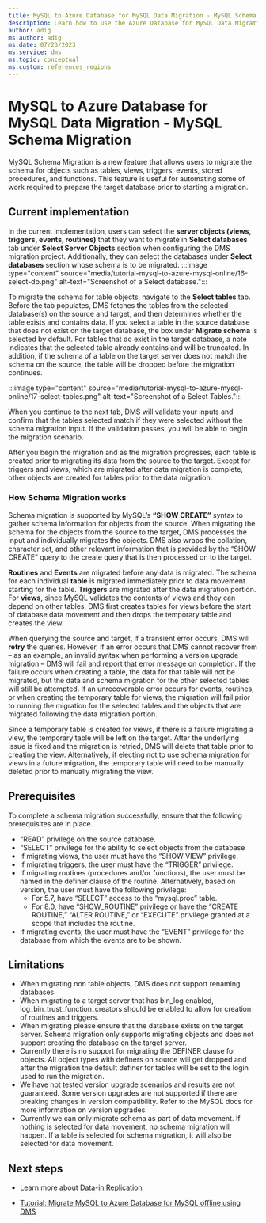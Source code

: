 ```yaml
---
title: MySQL to Azure Database for MySQL Data Migration - MySQL Schema Migration
description: Learn how to use the Azure Database for MySQL Data Migration - MySQL Schema Migration 
author: adig
ms.author: adig
ms.date: 07/23/2023
ms.service: dms
ms.topic: conceptual
ms.custom: references_regions
---
```


# MySQL to Azure Database for MySQL Data Migration - MySQL Schema Migration

MySQL Schema Migration is a new feature that allows users to migrate the schema for objects such as tables, views, triggers, events, stored procedures, and functions. This feature is useful for automating some of work required to prepare the target database prior to starting a migration.

## Current implementation

In the current implementation, users can select the **server objects (views, triggers, events, routines)** that they want to migrate in **Select databases** tab under **Select Server Objects** section when configuring the DMS migration project. Additionally, they can select the databases under **Select databases** section whose schema is to be migrated.
:::image type="content" source="media/tutorial-mysql-to-azure-mysql-online/16-select-db.png" alt-text="Screenshot of a Select database.":::

To migrate the schema for table objects, navigate to the **Select tables** tab. Before the tab populates, DMS fetches the tables from the selected database(s) on the source and target, and then determines whether the table exists and contains data. If you select a table in the source database that does not exist on the target database, the box under **Migrate schema** is selected by default. For tables that do exist in the target database, a note indicates that the selected table already contains and will be truncated. In addition, if the schema of a table on the target server does not match the schema on the source, the table will be dropped before the migration continues.

   :::image type="content" source="media/tutorial-mysql-to-azure-mysql-online/17-select-tables.png" alt-text="Screenshot of a Select Tables.":::

When you continue to the next tab, DMS will validate your inputs and confirm that the tables selected match if they were selected without the schema migration input. If the validation passes, you will be able to begin the migration scenario.

After you begin the migration and as the migration progresses, each table is created prior to migrating its data from the source to the target. Except for triggers and views, which are migrated after data migration is complete, other objects are created for tables prior to the data migration.

### How Schema Migration works

Schema migration is supported by MySQL’s **“SHOW CREATE”** syntax to gather schema information for objects from the source. When migrating the schema for the objects from the source to the target, DMS processes the input and individually migrates the objects. DMS also wraps the collation, character set, and other relevant information that is provided by the “SHOW CREATE” query to the create query that is then processed on to the target.

**Routines** and **Events** are migrated before any data is migrated. The schema for each individual **table** is migrated immediately prior to data movement starting for the table. **Triggers** are migrated after the data migration portion. For **views**, since MySQL validates the contents of views and they can depend on other tables, DMS first creates tables for views before the start of database data movement and then drops the temporary table and creates the view.

When querying the source and target, if a transient error occurs, DMS will **retry** the queries. However, if an error occurs that DMS cannot recover from – as an example, an invalid syntax when performing a version upgrade migration – DMS will fail and report that error message on completion. If the failure occurs when creating a table, the data for that table will not be migrated, but the data and schema migration for the other selected tables will still be attempted. If an unrecoverable error occurs for events, routines, or when creating the temporary table for views, the migration will fail prior to running the migration for the selected tables and the objects that are migrated following the data migration portion.

Since a temporary table is created for views, if there is a failure migrating a view, the temporary table will be left on the target. After the underlying issue is fixed and the migration is retried, DMS will delete that table prior to creating the view. Alternatively, if electing not to use schema migration for views in a future migration, the temporary table will need to be manually deleted prior to manually migrating the view.

## Prerequisites

To complete a schema migration successfully, ensure that the following prerequisites are in place.

* “READ” privilege on the source database.
* “SELECT” privilege for the ability to select objects from the database
* If migrating views, the user must have the “SHOW VIEW” privilege.
* If migrating triggers, the user must have the “TRIGGER” privilege.
* If migrating routines (procedures and/or functions), the user must be named in the definer clause of the routine. Alternatively, based on version, the user must have the following privilege:
  * For 5.7, have “SELECT” access to the “mysql.proc” table.
  * For 8.0, have “SHOW_ROUTINE” privilege or have the “CREATE ROUTINE,” “ALTER ROUTINE,” or “EXECUTE” privilege granted at a scope that includes the routine.
* If migrating events, the user must have the “EVENT” privilege for the database from which the events are to be shown.

## Limitations

* When migrating non table objects, DMS does not support renaming databases.
* When migrating to a target server that has bin_log enabled, log_bin_trust_function_creators should be enabled to allow for creation of routines and triggers.
* When migrating please ensure that the database exists on the target server. Schema migration only supports migrating objects and does not support creating the database on the target server.
* Currently there is no support for migrating the DEFINER clause for objects. All object types with definers on source will get dropped and after the migration the default definer for tables will be set to the login used to run the migration.
* We have not tested version upgrade scenarios and results are not guaranteed. Some version upgrades are not supported if there are breaking changes in version compatibility. Refer to the MySQL docs for more information on version upgrades.
* Currently we can only migrate schema as part of data movement. If nothing is selected for data movement, no schema migration will happen. If a table is selected for schema migration, it will also be selected for data movement.

## Next steps

- Learn more about [Data-in Replication](../mysql/concepts-data-in-replication.md)

- [Tutorial: Migrate MySQL to Azure Database for MySQL offline using DMS](tutorial-mysql-azure-mysql-offline-portal.md)
